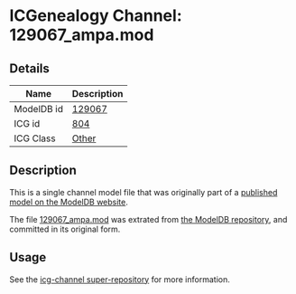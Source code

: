 # ICGenealogy Channel: 129067\_ampa.mod

## Details

Name | Description
---- | -----------
ModelDB id | [129067](http://senselab.med.yale.edu/ModelDB/ShowModel.cshtml?model=129067)
ICG id | [804](http://icg.neurotheory.ox.ac.uk/channels/other/804)
ICG Class | [Other](http://icg.neurotheory.ox.ac.uk/channels/other)

## Description

This is a single channel model file that was originally part of a [published model on the ModelDB website](http://senselab.med.yale.edu/mModelDB/ShowModel.cshtml?model=129067).

The file [129067\_ampa.mod](129067_ampa.mod) was extrated from [the ModelDB repository](http://senselab.med.yale.edu/ModelDB/ShowModel.cshtml?model=129067), and committed in its original form.

## Usage

See the [icg-channel super-repository](https://github.com/icgenealogy/icg-channels) for more information.